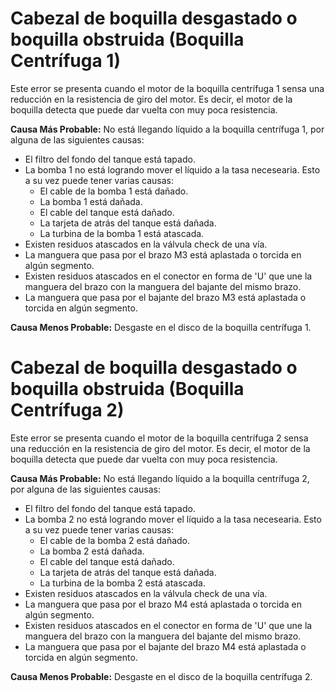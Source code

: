 # Cabezal de boquilla desgastado o boquilla obstruida (Boquilla Centrífuga 1)

Este error se presenta cuando el motor de la boquilla centrífuga 1 sensa una reducción en la resistencia de giro del motor. Es decir, el motor de la boquilla detecta que puede dar vuelta con muy poca resistencia. 

**Causa Más Probable:** No está llegando líquido a la boquilla centrífuga 1, por alguna de las siguientes causas:
* El filtro del fondo del tanque está tapado.
* La bomba 1 no está logrando mover el líquido a la tasa necesearia. Esto a su vez puede tener varias causas:
  * El cable de la bomba 1 está dañado.
  * La bomba 1 está dañada.
  * El cable del tanque está dañado.
  * La tarjeta de atrás del tanque está dañada.
  * La turbina de la bomba 1 está atascada.
* Existen residuos atascados en la válvula check de una vía.
* La manguera que pasa por el brazo M3 está aplastada o torcida en algún segmento.
* Existen residuos atascados en el conector en forma de 'U' que une la manguera del brazo con la manguera del bajante del mismo brazo.
* La manguera que pasa por el bajante del brazo M3 está aplastada o torcida en algún segmento.

**Causa Menos Probable:** Desgaste en el disco de la boquilla centrífuga 1.

# Cabezal de boquilla desgastado o boquilla obstruida (Boquilla Centrífuga 2)

Este error se presenta cuando el motor de la boquilla centrífuga 2 sensa una reducción en la resistencia de giro del motor. Es decir, el motor de la boquilla detecta que puede dar vuelta con muy poca resistencia. 

**Causa Más Probable:** No está llegando líquido a la boquilla centrífuga 2, por alguna de las siguientes causas:
* El filtro del fondo del tanque está tapado.
* La bomba 2 no está logrando mover el líquido a la tasa necesearia. Esto a su vez puede tener varias causas:
  * El cable de la bomba 2 está dañado.
  * La bomba 2 está dañada.
  * El cable del tanque está dañado.
  * La tarjeta de atrás del tanque está dañada.
  * La turbina de la bomba 2 está atascada.
* Existen residuos atascados en la válvula check de una vía.
* La manguera que pasa por el brazo M4 está aplastada o torcida en algún segmento.
* Existen residuos atascados en el conector en forma de 'U' que une la manguera del brazo con la manguera del bajante del mismo brazo.
* La manguera que pasa por el bajante del brazo M4 está aplastada o torcida en algún segmento.

**Causa Menos Probable:** Desgaste en el disco de la boquilla centrífuga 2.
